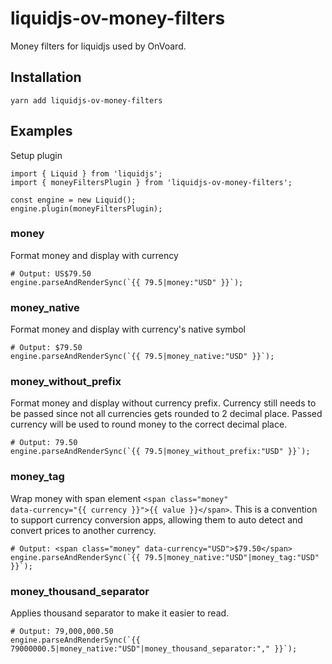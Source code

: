 # liquidjs-ov-money-filters
Money filters for liquidjs used by OnVoard.

## Installation
```shell
yarn add liquidjs-ov-money-filters
```

## Examples
Setup plugin

```shell
import { Liquid } from 'liquidjs';
import { moneyFiltersPlugin } from 'liquidjs-ov-money-filters';

const engine = new Liquid();
engine.plugin(moneyFiltersPlugin);
```

### money
Format money and display with currency
```shell
# Output: US$79.50
engine.parseAndRenderSync(`{{ 79.5|money:"USD" }}`);
```

### money_native
Format money and display with currency's native symbol
```shell
# Output: $79.50
engine.parseAndRenderSync(`{{ 79.5|money_native:"USD" }}`);
```

### money_without_prefix
Format money and display without currency prefix. Currency still needs to be passed since not all currencies gets rounded to 2 decimal place. Passed currency will be used to round money to the correct decimal place.
```shell
# Output: 79.50
engine.parseAndRenderSync(`{{ 79.5|money_without_prefix:"USD" }}`);
```

### money_tag
Wrap money with span element <code>&lt;span class=&quot;money&quot; data-currency=&quot;{{ currency }}&quot;&gt;{{ value }}&lt;/span&gt;</code>. This is a convention to support currency conversion apps, allowing them to auto detect and convert prices to another currency.
```shell
# Output: <span class="money" data-currency="USD">$79.50</span>
engine.parseAndRenderSync(`{{ 79.5|money_native:"USD"|money_tag:"USD" }}`);
```

### money_thousand_separator
Applies thousand separator to make it easier to read.
```shell
# Output: 79,000,000.50
engine.parseAndRenderSync(`{{ 79000000.5|money_native:"USD"|money_thousand_separator:"," }}`);
```